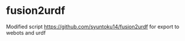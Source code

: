 # fusion2urdf

Modified script https://github.com/syuntoku14/fusion2urdf for export to webots and urdf
